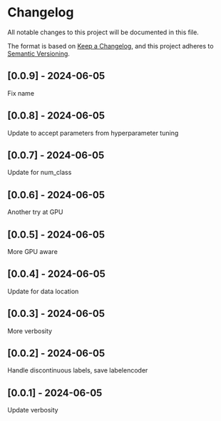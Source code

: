 # Changelog
All notable changes to this project will be documented in this file.

The format is based on [Keep a Changelog](https://keepachangelog.com/en/1.0.0/),
and this project adheres to [Semantic Versioning](https://semver.org/spec/v2.0.0.html).

## [0.0.9] - 2024-06-05
Fix name

## [0.0.8] - 2024-06-05
Update to accept parameters from hyperparameter tuning

## [0.0.7] - 2024-06-05
Update for num_class

## [0.0.6] - 2024-06-05
Another try at GPU

## [0.0.5] - 2024-06-05
More GPU aware

## [0.0.4] - 2024-06-05
Update for data location

## [0.0.3] - 2024-06-05
More verbosity

## [0.0.2] - 2024-06-05
Handle discontinuous labels, save labelencoder

## [0.0.1] - 2024-06-05
Update verbosity

